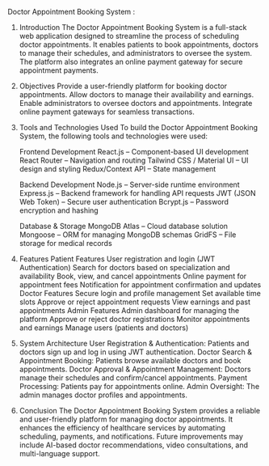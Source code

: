 Doctor Appointment Booking System :
1. Introduction
The Doctor Appointment Booking System is a full-stack web application designed to streamline the process of scheduling doctor appointments. It enables patients to book appointments, doctors to manage their schedules, and administrators to oversee the system. The platform also integrates an online payment gateway for secure appointment payments.

2. Objectives
Provide a user-friendly platform for booking doctor appointments.
Allow doctors to manage their availability and earnings.
Enable administrators to oversee doctors and appointments.
Integrate online payment gateways for seamless transactions.

3. Tools and Technologies Used
   To build the Doctor Appointment Booking System, the following tools and technologies were used:

   Frontend Development
   React.js – Component-based UI development
   React Router – Navigation and routing
   Tailwind CSS / Material UI – UI design and styling
   Redux/Context API – State management

   Backend Development
   Node.js – Server-side runtime environment
   Express.js – Backend framework for handling API requests
   JWT (JSON Web Token) – Secure user authentication
   Bcrypt.js – Password encryption and hashing

   Database & Storage
   MongoDB Atlas – Cloud database solution
   Mongoose – ORM for managing MongoDB schemas
   GridFS – File storage for medical records 

4. Features
Patient Features
User registration and login (JWT Authentication)
Search for doctors based on specialization and availability
Book, view, and cancel appointments
Online payment for appointment fees
Notification for appointment confirmation and updates
Doctor Features
Secure login and profile management
Set available time slots
Approve or reject appointment requests
View earnings and past appointments
Admin Features
Admin dashboard for managing the platform
Approve or reject doctor registrations
Monitor appointments and earnings
Manage users (patients and doctors)

5. System Architecture
User Registration & Authentication: Patients and doctors sign up and log in using JWT authentication.
Doctor Search & Appointment Booking: Patients browse available doctors and book appointments.
Doctor Approval & Appointment Management: Doctors manage their schedules and confirm/cancel appointments.
Payment Processing: Patients pay for appointments online.
Admin Oversight: The admin manages doctor profiles and appointments.

6. Conclusion
The Doctor Appointment Booking System provides a reliable and user-friendly platform for managing doctor appointments. It enhances the efficiency of healthcare services by automating scheduling, payments, and notifications. Future improvements may include AI-based doctor recommendations, video consultations, and multi-language support.
